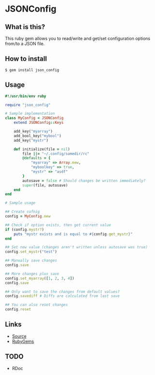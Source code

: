 # JSONConfig

## What is this?

This ruby gem allows you to read/write and get/set configuration
options from/to a JSON file.

## How to install

```
$ gem install json_config
```

## Usage

```ruby
#!/usr/bin/env ruby

require "json_config"

# Sample implementation
class MyConfig < JSONConfig
    extend JSONConfig::Keys

    add_key("myarray")
    add_bool_key("mybool")
    add_key("mystr")

    def initialize(file = nil)
        file ||= "~/.config/somedir/rc"
        @defaults = {
            "myarray" => Array.new,
            "myboolkey" => true,
            "mystr" => "asdf"
        }
        autosave = false # Should changes be written immediately?
        super(file, autosave)
    end
end

# Sample usage

## Create cofnig
config = MyConfig.new

## Check if option exists, then get current value
if (config.mystr?)
    puts "mystr exists and is equal to #{config.get_mystr}"
end

## Set new value (changes aren't written unless autosave was true)
config.set_mystr("test")

## Manually save changes
config.save

## More changes plus save
config.set_myarray([1, 2, 3, 4])
config.save

## Only want to save the changes from default values?
config.savediff # Diffs are calculated from last save

## You can also reset changes
config.reset
```

## Links

- [Source](https://gitlab.com/mjwhitta/json_config)
- [RubyGems](https://rubygems.org/gems/json_config)

## TODO

- RDoc

